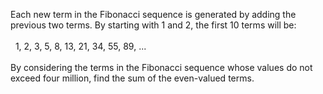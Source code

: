 Each new term in the Fibonacci sequence is generated by adding the previous two terms. By starting with 1 and 2, the first 10 terms will be:<br>
<br>
&nbsp; 1, 2, 3, 5, 8, 13, 21, 34, 55, 89, ...<br>
<br>
By considering the terms in the Fibonacci sequence whose values do not exceed four million, find the sum of the even-valued terms.
    

